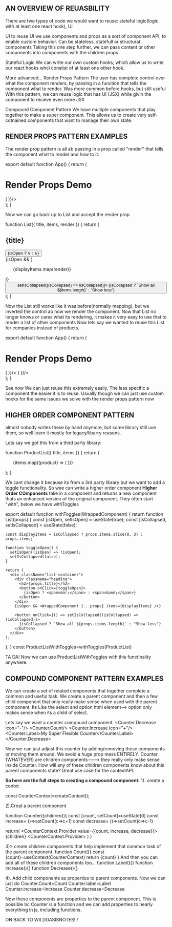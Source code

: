 ## AN OVERVIEW OF REUASBILITY

There are two types of code we would want to reuse: stateful logic(logic with at least one react hook), UI

UI
to reuse UI we use components and props as a sort of component API, to enable custom behavior. Can be stateless, statefull or structural components
Taking this one step further, we can pass content or other components into components with the children props

Stateful Logic
We can write our own custom hooks, which allow us to write our react hooks whci constist of at least one other hook.

More advanced...
Render Props Pattern
The user has complete control over what the component renders, by passing in a function that tells the component what to render. Was more common before hooks, but still useful
With this pattern, we can reuse logic that has UI (JSX) while givin the component to recieve even more JSX

Compound Component Pattern
We have multiple components that play together to make a super component.
This allows us to create very self-cotnained components that want to manage their own state.

## RENDER PROPS PATTERN EXAMPLES

The render prop pattern is all ab passing in a prop called "render" that tells the component what to render and how to it.

export default function App() {
return (

<div>
<h1>Render Props Demo</h1>
<div className="col-2">
<List title="Products" items={products} render={(product) => (
  <ProductItem key={product.productName} product={product}/>)}/>
</div>
</div>
);
}

Now we can go back up to List and accept the render prop

function List({ title, items, render }) {
return (

<div className="list-container">
<div className="heading">
<h2>{title}</h2>
<button onClick={toggleOpen}>
{isOpen ? <span>&or;</span> : <span>&and;</span>}
</button>
</div>
{isOpen && (
<ul className="list">
{displayItems.map(render)}
</ul>
)}
<button onClick={() => setIsCollapsed((isCollapsed) => !isCollapsed)}>
{isCollapsed ? `Show all ${items.length}` : "Show less"}
</button>
</div>
);
}

Now the List still works like it was before(normally mapping), but we inverted the control ab how we render the component.
Now that List no longer knows or cares what its rendering, it makes it very easy to use that to render a list of other components
Now lets say we wanted to reuse this List for companies instead of products.

export default function App() {
return (

<div>
<h1>Render Props Demo</h1>
<div className="col-2">
<List title="Products" items={products} render={(product) => (
  <ProductItem key={product.productName} product={product}/>)}/>
  <List title="Companies" items={companies} render={(company) => (
  <CompanyItem key={company.productName} company={company} defaultVisibility="false"/>)}/>
</div>
</div>
);
}

See now We can just reuse this extremely easily. The less specific a component the easier it is to reuse.
Usually though we can just use custom hooks for the same issues we solve with the render props pattern now

## HIGHER ORDER COMPONENT PATTERN

almost nobody writes these by hand anymore, but some library still use them, so well learn it mostly for legacy/libarry reasons.

Lets say we got this from a third party library:

function ProductList({ title, items }) {
return (

<ul className="list">
{items.map((product) => (
<ProductItem key={product.productName} product={product} />
))}
</ul>
);
}

We cant change it because its from a 3rd party library but we want to add a toggle functionality.
So wee can write a higher order component
**Higher Order COmponents** take in a component and returns a new component thats an enhanced version of the original component.
They often start "with", below we have withToggles

export default function withToggles(WrappedComponent) {
return function List(props) {
const [isOpen, setIsOpen] = useState(true);
const [isCollapsed, setIsCollapsed] = useState(false);

    const displayItems = isCollapsed ? props.items.slice(0, 3) : props.items;

    function toggleOpen() {
      setIsOpen((isOpen) => !isOpen);
      setIsCollapsed(false);
    }

    return (
      <div className="list-container">
        <div className="heading">
          <h2>{props.title}</h2>
          <button onClick={toggleOpen}>
            {isOpen ? <span>&or;</span> : <span>&and;</span>}
          </button>
        </div>
        {isOpen && <WrappedComponent {...props} items={displayItems} />}

        <button onClick={() => setIsCollapsed((isCollapsed) => !isCollapsed)}>
          {isCollapsed ? `Show all ${props.items.length}` : "Show less"}
        </button>
      </div>
    );

};
}
const ProductListWithToggles=withToggles(ProductList)

TA DA!
Now we can use ProductListWithToggles with this functinality anywhere.

## COMPOUND COMPONENT PATTERN EXAMPLES

We can create a set of related components that together complete a common and useful task.
We create a parent component and then a few child component that only really make sense when used with the parent component.
Its Like the select and option html element--> option only makes sense when its a child of select.

Lets say we want a counter compound component.
<Counter>
<Counter.Decrease icon="-"/>
<Counter.Count/>
<Counter.Increase icon="+"/>
<Counter.Label>My Super Flexible Counter</Counter.Label>
</Counter.Decrease>

Now we can just adjust this counter by adding/removing these components or moving them around. We avoid a huge prop mess ENTIRELY.
Counter.{WHATEVER} are children components---> they really only make sense inside Counter.
How will any of these children components know about this parent components state?
Great use case for the contextAPI..

**So here are the full steps to creating a compound component:**
1). create a contxt

const CounterContext=createContext();

2).Creat a parent component

<!-- the children components will be passed into the children prop and will get access to all context values -->

function Counter({children}){
const [count, setCount]=useState(0)
const increase= ()=>setCount(c=>c+1)
const decrease= ()=>setCount(c=>c-1)

return(
<CounterContext.Provider value={{count, increase, decrease}}>
<span>{children}</span>
<CounterContext.Provider>
)
}

3)> create children components that help implement that common task of the parent component.
function Count(){
const {count}=useContext(CounterContext)
return <span>{count}</span>
}
And then you can add all of these children components too...
function Label(){}
function Increase(){}
function Decrease(){}

4). Add child components as properties to parent components.
Now we can just do
Counter.Count=Count
Counter.label=Label
Counter.increase=Increase
Counter.decrease=Decrease

Now these components are properties to the parent component.
This is possible bc Counter is a function and we can add properties to nearly everything in js, including functions.

ON BACK TO WILDOASISNOTES!!!
